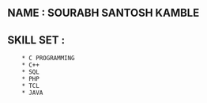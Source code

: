 ## NAME : SOURABH SANTOSH KAMBLE

## SKILL SET : 
		* C PROGRAMMING
		* C++ 
		* SQL 
		* PHP 
		* TCL
		* JAVA
		
